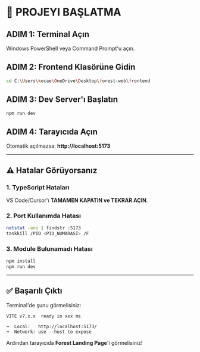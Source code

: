 # 🚀 PROJEYI BAŞLATMA

## ADIM 1: Terminal Açın

Windows PowerShell veya Command Prompt'u açın.

## ADIM 2: Frontend Klasörüne Gidin

```bash
cd C:\Users\kocae\OneDrive\Desktop\forest-web\frontend
```

## ADIM 3: Dev Server'ı Başlatın

```bash
npm run dev
```

## ADIM 4: Tarayıcıda Açın

Otomatik açılmazsa: **http://localhost:5173**

---

## ⚠️ Hatalar Görüyorsanız

### 1. TypeScript Hataları
VS Code/Cursor'ı **TAMAMEN KAPATIN ve TEKRAR AÇIN**.

### 2. Port Kullanımda Hatası
```bash
netstat -ano | findstr :5173
taskkill /PID <PID_NUMARASI> /F
```

### 3. Module Bulunamadı Hatası
```bash
npm install
npm run dev
```

---

## ✅ Başarılı Çıktı

Terminal'de şunu görmelisiniz:

```
VITE v7.x.x  ready in xxx ms

➜  Local:   http://localhost:5173/
➜  Network: use --host to expose
```

Ardından tarayıcıda **Forest Landing Page**'i görmelisiniz!

